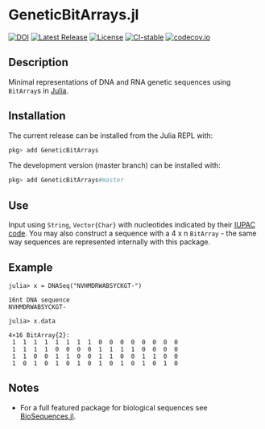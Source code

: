 # GeneticBitArrays.jl
[![DOI](https://zenodo.org/badge/207670056.svg)](https://zenodo.org/badge/latestdoi/207670056)
[![Latest Release](https://img.shields.io/github/release/jangevaare/GeneticBitArrays.jl.svg)](https://github.com/jangevaare/GeneticBitArrays.jl/releases/latest)
[![License](https://img.shields.io/badge/license-MIT-green.svg)](https://github.com/jangevaare/GeneticBitArrays.jl/blob/master/LICENSE)
[![CI-stable](https://github.com/jangevaare/GeneticBitArrays.jl/actions/workflows/ci-stable.yml/badge.svg)](https://github.com/jangevaare/GeneticBitArrays.jl/actions/workflows/ci-stable.yml)
[![codecov.io](http://codecov.io/github/jangevaare/GeneticBitArrays.jl/coverage.svg?branch=master)](http://codecov.io/github/jangevaare/GeneticBitArrays.jl?branch=master)

## Description
Minimal representations of DNA and RNA genetic sequences using `BitArray`s in [Julia](https://julialang.org).

## Installation
The current release can be installed from the Julia REPL with:

```julia
pkg> add GeneticBitArrays
```

The development version (master branch) can be installed with:

```julia
pkg> add GeneticBitArrays#master
```

## Use
Input using `String`, `Vector{Char}` with nucleotides indicated by their [IUPAC code](https://www.bioinformatics.org/sms/iupac.html). You may also construct a sequence with a 4 x n `BitArray` - the same way sequences are represented internally with this package.

## Example
```
julia> x = DNASeq("NVHMDRWABSYCKGT-")

16nt DNA sequence
NVHMDRWABSYCKGT-

julia> x.data

4×16 BitArray{2}:
 1  1  1  1  1  1  1  1  0  0  0  0  0  0  0  0
 1  1  1  1  0  0  0  0  1  1  1  1  0  0  0  0
 1  1  0  0  1  1  0  0  1  1  0  0  1  1  0  0
 1  0  1  0  1  0  1  0  1  0  1  0  1  0  1  0
```

## Notes
* For a full featured package for biological sequences see [BioSequences.jl](https://github.com/BioJulia/BioSequences.jl).
